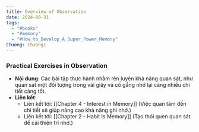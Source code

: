 ```yaml
---
title: Overview of Observation
date: 2024-08-31
tags:
  - "#books"
  - "#memory"
  - "#How_to_Develop_A_Super_Power_Memory"
Chương: Chương1
---
```

### Practical Exercises in Observation

- **Nội dung**: Các bài tập thực hành nhằm rèn luyện khả năng quan sát, như quan sát một đối tượng trong vài giây và cố gắng nhớ lại càng nhiều chi tiết càng tốt.
- **Liên kết**:
    - Liên kết tới: [[Chapter 4 - Interest in Memory]] (Việc quan tâm đến chi tiết sẽ giúp nâng cao khả năng ghi nhớ.)
    - Liên kết tới: [[Chapter 2 - Habit Is Memory]] (Tạo thói quen quan sát để cải thiện trí nhớ.)